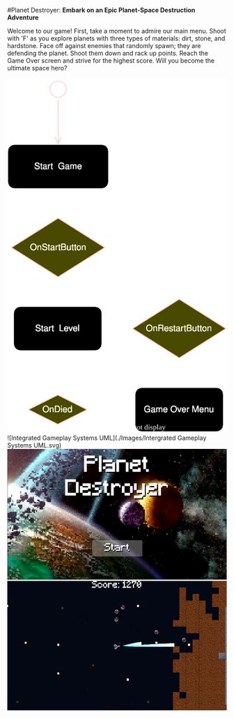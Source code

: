 #Planet Destroyer:
**Embark on an Epic Planet-Space Destruction Adventure**

Welcome to our game! First, take a moment to admire our main menu. Shoot with 'F' as you explore planets with three types of materials: dirt, stone, and hardstone. Face off against enemies that randomly spawn; they are defending the planet. Shoot them down and rack up points. Reach the Game Over screen and strive for the highest score. Will you become the ultimate space hero?

![Game Flow](./Images/GameFlow.svg)
![Integrated Gameplay Systems UML](./Images/Intergrated Gameplay Systems UML.svg)
![Planet Destroyer Menu](./Images/Planet_Destroyer_Menu.png)
![Game Screen](./Images/gamescreen.png)

